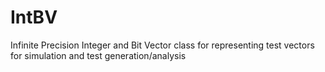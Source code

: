 # IntBV
Infinite Precision Integer and Bit Vector class for representing test vectors for simulation and test generation/analysis

